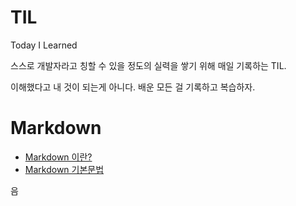 # TIL
Today I Learned

스스로 개발자라고 칭할 수 있을 정도의 실력을 쌓기 위해 매일 기록하는 TIL.

이해했다고 내 것이 되는게 아니다. 배운 모든 걸 기록하고 복습하자.

# Markdown

- [Markdown 이란?](Markdown/Markdown%20이란.md)
- [Markdown 기본문법](Markdown/Markdown%20기본문법.md)

음